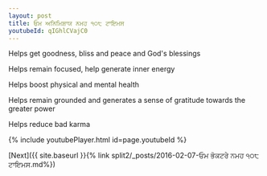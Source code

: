 ```yaml
---
layout: post
title: ਓਮ ਅਨਿਮਿਸ਼ਾਯ ਨਮਹ ੧੦੮ ਟਾਇਮਸ
youtubeId: qIGhlCVajC0
---
```

 
 
Helps get goodness, bliss and peace and God's blessings
 
Helps remain focused, help generate inner energy 
 
Helps boost physical and mental health 
 
Helps remain grounded and generates a sense of gratitude towards the greater power 
 
Helps reduce bad karma
 
 
 
 


{% include youtubePlayer.html id=page.youtubeId %}
 
[Next]({{ site.baseurl }}{% link  split2/_posts/2016-02-07-ਓਮ ਭੋਕਟਰੇ ਨਮਹ ੧੦੮ ਟਾਇਮਸ.md%})
 
